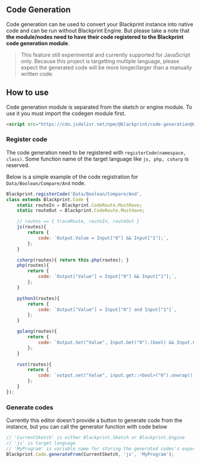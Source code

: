 ## Code Generation
Code generation can be used to convert your Blackprint instance into native code and can be run without Blackprint Engine. But please take a note that **the module/nodes need to have their code registered to the Blackprint code generation module**.

> This feature still experimental and currently supported for JavaScript only. Because this project is targetting multiple language, please expect the generated code will be more longer/larger than a manually written code.

## How to use
Code generation module is separated from the sketch or engine module. To use it you must import the codegen module first.

```html
<script src="https://cdn.jsdelivr.net/npm/@blackprint/code-generation@0.1.1/dist/codegen.min.js" crossorigin="anonymous"></script>
```

### Register code
The code generation need to be registered with `registerCode(namespace, class)`. Some function name of the target language like `js, php, csharp` is reserved.

Below is a simple example of the code registration for `Data/Boolean/Compare/And` node.

```js
Blackprint.registerCode('Data/Boolean/Compare/And',
class extends Blackprint.Code {
	static routeIn = Blackprint.CodeRoute.MustHave;
	static routeOut = Blackprint.CodeRoute.MustHave;

	// routes == { traceRoute, routeIn, routeOut }
	js(routes){
		return {
			code: `Output.Value = Input["0"] && Input["1"];`,
		};
	}

	csharp(routes){ return this.php(routes); }
	php(routes){
		return {
			code: `Output["Value"] = Input["0"] && Input["1"];`,
		};
	}

	python3(routes){
		return {
			code: `Output["Value"] = Input["0"] and Input["1"]`,
		};
	}

	golang(routes){
		return {
			code: `Output.Set("Value", Input.Get("0").(bool) && Input.Get("1").(bool))`,
		};
	}

	rust(routes){
		return {
			code: `output.set("Value", input.get::<bool>("0").unwrap() && input.get::<bool>("1").unwrap());`,
		};
	}
});
```

### Generate codes
Currently this editor doesn't provide a button to generate code from the instance, but you can call the generator function with code below

```js
// 'CurrentSketch' is either Blackprint.Sketch or Blackprint.Engine
// 'js' is target language
// 'MyProgram' is variable name for storing the generated codes's exports
Blackprint.Code.generateFrom(CurrentSketch, 'js', 'MyProgram');
```